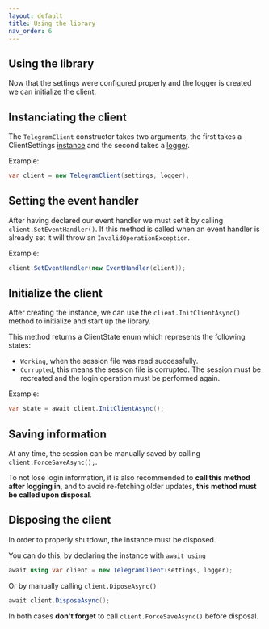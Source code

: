 ```yaml
---
layout: default
title: Using the library
nav_order: 6
---
```

## Using the library
Now that the settings were configured properly and the logger is created we can initialize the client.

## Instanciating the client
The `TelegramClient` constructor takes two arguments, the first takes a ClientSettings [instance](library_configuration.md) and the second takes a [logger](logging.md).

Example:
```cs
var client = new TelegramClient(settings, logger);
```

## Setting the event handler
After having declared our event handler we must set it by calling `client.SetEventHandler()`. If this method is called when an event handler is already set it will throw an `InvalidOperationException`.

Example:
```cs
client.SetEventHandler(new EventHandler(client));
```


## Initialize the client
After creating the instance, we can use the `client.InitClientAsync()` method to initialize and start up the library.

This method returns a ClientState enum which represents the following states:
- `Working`, when the session file was read successfully.
- `Corrupted`, this means the session file is corrupted. The session must be recreated and the login operation must be performed again.

Example:
```cs
var state = await client.InitClientAsync();
```

## Saving information
At any time, the session can be manually saved by calling `client.ForceSaveAsync();`. 

To not lose login information, it is also recommended to **call this method after logging in**, and to avoid re-fetching older updates, **this method must be called upon disposal**.

## Disposing the client
In order to properly shutdown, the instance must be disposed.

You can do this, by declaring the instance with `await using`
```cs
await using var client = new TelegramClient(settings, logger);
```

Or by manually calling `client.DiposeAsync()`
```cs
await client.DisposeAsync();
```
In both cases **don't forget** to call `client.ForceSaveAsync()` before disposal.
